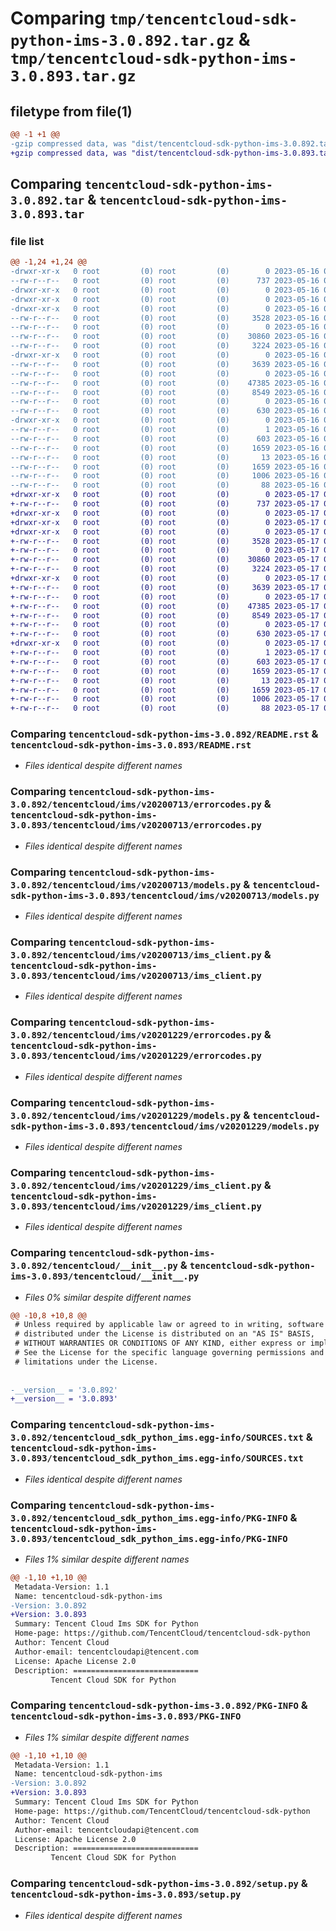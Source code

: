 # Comparing `tmp/tencentcloud-sdk-python-ims-3.0.892.tar.gz` & `tmp/tencentcloud-sdk-python-ims-3.0.893.tar.gz`

## filetype from file(1)

```diff
@@ -1 +1 @@
-gzip compressed data, was "dist/tencentcloud-sdk-python-ims-3.0.892.tar", last modified: Tue May 16 00:38:48 2023, max compression
+gzip compressed data, was "dist/tencentcloud-sdk-python-ims-3.0.893.tar", last modified: Wed May 17 03:33:26 2023, max compression
```

## Comparing `tencentcloud-sdk-python-ims-3.0.892.tar` & `tencentcloud-sdk-python-ims-3.0.893.tar`

### file list

```diff
@@ -1,24 +1,24 @@
-drwxr-xr-x   0 root         (0) root         (0)        0 2023-05-16 00:38:48.000000 tencentcloud-sdk-python-ims-3.0.892/
--rw-r--r--   0 root         (0) root         (0)      737 2023-05-16 00:38:48.000000 tencentcloud-sdk-python-ims-3.0.892/README.rst
-drwxr-xr-x   0 root         (0) root         (0)        0 2023-05-16 00:38:48.000000 tencentcloud-sdk-python-ims-3.0.892/tencentcloud/
-drwxr-xr-x   0 root         (0) root         (0)        0 2023-05-16 00:38:48.000000 tencentcloud-sdk-python-ims-3.0.892/tencentcloud/ims/
-drwxr-xr-x   0 root         (0) root         (0)        0 2023-05-16 00:38:48.000000 tencentcloud-sdk-python-ims-3.0.892/tencentcloud/ims/v20200713/
--rw-r--r--   0 root         (0) root         (0)     3528 2023-05-16 00:38:48.000000 tencentcloud-sdk-python-ims-3.0.892/tencentcloud/ims/v20200713/errorcodes.py
--rw-r--r--   0 root         (0) root         (0)        0 2023-05-16 00:38:48.000000 tencentcloud-sdk-python-ims-3.0.892/tencentcloud/ims/v20200713/__init__.py
--rw-r--r--   0 root         (0) root         (0)    30860 2023-05-16 00:38:48.000000 tencentcloud-sdk-python-ims-3.0.892/tencentcloud/ims/v20200713/models.py
--rw-r--r--   0 root         (0) root         (0)     3224 2023-05-16 00:38:48.000000 tencentcloud-sdk-python-ims-3.0.892/tencentcloud/ims/v20200713/ims_client.py
-drwxr-xr-x   0 root         (0) root         (0)        0 2023-05-16 00:38:48.000000 tencentcloud-sdk-python-ims-3.0.892/tencentcloud/ims/v20201229/
--rw-r--r--   0 root         (0) root         (0)     3639 2023-05-16 00:38:48.000000 tencentcloud-sdk-python-ims-3.0.892/tencentcloud/ims/v20201229/errorcodes.py
--rw-r--r--   0 root         (0) root         (0)        0 2023-05-16 00:38:48.000000 tencentcloud-sdk-python-ims-3.0.892/tencentcloud/ims/v20201229/__init__.py
--rw-r--r--   0 root         (0) root         (0)    47385 2023-05-16 00:38:48.000000 tencentcloud-sdk-python-ims-3.0.892/tencentcloud/ims/v20201229/models.py
--rw-r--r--   0 root         (0) root         (0)     8549 2023-05-16 00:38:48.000000 tencentcloud-sdk-python-ims-3.0.892/tencentcloud/ims/v20201229/ims_client.py
--rw-r--r--   0 root         (0) root         (0)        0 2023-05-16 00:38:48.000000 tencentcloud-sdk-python-ims-3.0.892/tencentcloud/ims/__init__.py
--rw-r--r--   0 root         (0) root         (0)      630 2023-05-16 00:38:48.000000 tencentcloud-sdk-python-ims-3.0.892/tencentcloud/__init__.py
-drwxr-xr-x   0 root         (0) root         (0)        0 2023-05-16 00:38:48.000000 tencentcloud-sdk-python-ims-3.0.892/tencentcloud_sdk_python_ims.egg-info/
--rw-r--r--   0 root         (0) root         (0)        1 2023-05-16 00:38:48.000000 tencentcloud-sdk-python-ims-3.0.892/tencentcloud_sdk_python_ims.egg-info/dependency_links.txt
--rw-r--r--   0 root         (0) root         (0)      603 2023-05-16 00:38:48.000000 tencentcloud-sdk-python-ims-3.0.892/tencentcloud_sdk_python_ims.egg-info/SOURCES.txt
--rw-r--r--   0 root         (0) root         (0)     1659 2023-05-16 00:38:48.000000 tencentcloud-sdk-python-ims-3.0.892/tencentcloud_sdk_python_ims.egg-info/PKG-INFO
--rw-r--r--   0 root         (0) root         (0)       13 2023-05-16 00:38:48.000000 tencentcloud-sdk-python-ims-3.0.892/tencentcloud_sdk_python_ims.egg-info/top_level.txt
--rw-r--r--   0 root         (0) root         (0)     1659 2023-05-16 00:38:48.000000 tencentcloud-sdk-python-ims-3.0.892/PKG-INFO
--rw-r--r--   0 root         (0) root         (0)     1006 2023-05-16 00:38:48.000000 tencentcloud-sdk-python-ims-3.0.892/setup.py
--rw-r--r--   0 root         (0) root         (0)       88 2023-05-16 00:38:48.000000 tencentcloud-sdk-python-ims-3.0.892/setup.cfg
+drwxr-xr-x   0 root         (0) root         (0)        0 2023-05-17 03:33:26.000000 tencentcloud-sdk-python-ims-3.0.893/
+-rw-r--r--   0 root         (0) root         (0)      737 2023-05-17 03:33:26.000000 tencentcloud-sdk-python-ims-3.0.893/README.rst
+drwxr-xr-x   0 root         (0) root         (0)        0 2023-05-17 03:33:26.000000 tencentcloud-sdk-python-ims-3.0.893/tencentcloud/
+drwxr-xr-x   0 root         (0) root         (0)        0 2023-05-17 03:33:26.000000 tencentcloud-sdk-python-ims-3.0.893/tencentcloud/ims/
+drwxr-xr-x   0 root         (0) root         (0)        0 2023-05-17 03:33:26.000000 tencentcloud-sdk-python-ims-3.0.893/tencentcloud/ims/v20200713/
+-rw-r--r--   0 root         (0) root         (0)     3528 2023-05-17 03:33:26.000000 tencentcloud-sdk-python-ims-3.0.893/tencentcloud/ims/v20200713/errorcodes.py
+-rw-r--r--   0 root         (0) root         (0)        0 2023-05-17 03:33:26.000000 tencentcloud-sdk-python-ims-3.0.893/tencentcloud/ims/v20200713/__init__.py
+-rw-r--r--   0 root         (0) root         (0)    30860 2023-05-17 03:33:26.000000 tencentcloud-sdk-python-ims-3.0.893/tencentcloud/ims/v20200713/models.py
+-rw-r--r--   0 root         (0) root         (0)     3224 2023-05-17 03:33:26.000000 tencentcloud-sdk-python-ims-3.0.893/tencentcloud/ims/v20200713/ims_client.py
+drwxr-xr-x   0 root         (0) root         (0)        0 2023-05-17 03:33:26.000000 tencentcloud-sdk-python-ims-3.0.893/tencentcloud/ims/v20201229/
+-rw-r--r--   0 root         (0) root         (0)     3639 2023-05-17 03:33:26.000000 tencentcloud-sdk-python-ims-3.0.893/tencentcloud/ims/v20201229/errorcodes.py
+-rw-r--r--   0 root         (0) root         (0)        0 2023-05-17 03:33:26.000000 tencentcloud-sdk-python-ims-3.0.893/tencentcloud/ims/v20201229/__init__.py
+-rw-r--r--   0 root         (0) root         (0)    47385 2023-05-17 03:33:26.000000 tencentcloud-sdk-python-ims-3.0.893/tencentcloud/ims/v20201229/models.py
+-rw-r--r--   0 root         (0) root         (0)     8549 2023-05-17 03:33:26.000000 tencentcloud-sdk-python-ims-3.0.893/tencentcloud/ims/v20201229/ims_client.py
+-rw-r--r--   0 root         (0) root         (0)        0 2023-05-17 03:33:26.000000 tencentcloud-sdk-python-ims-3.0.893/tencentcloud/ims/__init__.py
+-rw-r--r--   0 root         (0) root         (0)      630 2023-05-17 03:33:26.000000 tencentcloud-sdk-python-ims-3.0.893/tencentcloud/__init__.py
+drwxr-xr-x   0 root         (0) root         (0)        0 2023-05-17 03:33:26.000000 tencentcloud-sdk-python-ims-3.0.893/tencentcloud_sdk_python_ims.egg-info/
+-rw-r--r--   0 root         (0) root         (0)        1 2023-05-17 03:33:26.000000 tencentcloud-sdk-python-ims-3.0.893/tencentcloud_sdk_python_ims.egg-info/dependency_links.txt
+-rw-r--r--   0 root         (0) root         (0)      603 2023-05-17 03:33:26.000000 tencentcloud-sdk-python-ims-3.0.893/tencentcloud_sdk_python_ims.egg-info/SOURCES.txt
+-rw-r--r--   0 root         (0) root         (0)     1659 2023-05-17 03:33:26.000000 tencentcloud-sdk-python-ims-3.0.893/tencentcloud_sdk_python_ims.egg-info/PKG-INFO
+-rw-r--r--   0 root         (0) root         (0)       13 2023-05-17 03:33:26.000000 tencentcloud-sdk-python-ims-3.0.893/tencentcloud_sdk_python_ims.egg-info/top_level.txt
+-rw-r--r--   0 root         (0) root         (0)     1659 2023-05-17 03:33:26.000000 tencentcloud-sdk-python-ims-3.0.893/PKG-INFO
+-rw-r--r--   0 root         (0) root         (0)     1006 2023-05-17 03:33:26.000000 tencentcloud-sdk-python-ims-3.0.893/setup.py
+-rw-r--r--   0 root         (0) root         (0)       88 2023-05-17 03:33:26.000000 tencentcloud-sdk-python-ims-3.0.893/setup.cfg
```

### Comparing `tencentcloud-sdk-python-ims-3.0.892/README.rst` & `tencentcloud-sdk-python-ims-3.0.893/README.rst`

 * *Files identical despite different names*

### Comparing `tencentcloud-sdk-python-ims-3.0.892/tencentcloud/ims/v20200713/errorcodes.py` & `tencentcloud-sdk-python-ims-3.0.893/tencentcloud/ims/v20200713/errorcodes.py`

 * *Files identical despite different names*

### Comparing `tencentcloud-sdk-python-ims-3.0.892/tencentcloud/ims/v20200713/models.py` & `tencentcloud-sdk-python-ims-3.0.893/tencentcloud/ims/v20200713/models.py`

 * *Files identical despite different names*

### Comparing `tencentcloud-sdk-python-ims-3.0.892/tencentcloud/ims/v20200713/ims_client.py` & `tencentcloud-sdk-python-ims-3.0.893/tencentcloud/ims/v20200713/ims_client.py`

 * *Files identical despite different names*

### Comparing `tencentcloud-sdk-python-ims-3.0.892/tencentcloud/ims/v20201229/errorcodes.py` & `tencentcloud-sdk-python-ims-3.0.893/tencentcloud/ims/v20201229/errorcodes.py`

 * *Files identical despite different names*

### Comparing `tencentcloud-sdk-python-ims-3.0.892/tencentcloud/ims/v20201229/models.py` & `tencentcloud-sdk-python-ims-3.0.893/tencentcloud/ims/v20201229/models.py`

 * *Files identical despite different names*

### Comparing `tencentcloud-sdk-python-ims-3.0.892/tencentcloud/ims/v20201229/ims_client.py` & `tencentcloud-sdk-python-ims-3.0.893/tencentcloud/ims/v20201229/ims_client.py`

 * *Files identical despite different names*

### Comparing `tencentcloud-sdk-python-ims-3.0.892/tencentcloud/__init__.py` & `tencentcloud-sdk-python-ims-3.0.893/tencentcloud/__init__.py`

 * *Files 0% similar despite different names*

```diff
@@ -10,8 +10,8 @@
 # Unless required by applicable law or agreed to in writing, software
 # distributed under the License is distributed on an "AS IS" BASIS,
 # WITHOUT WARRANTIES OR CONDITIONS OF ANY KIND, either express or implied.
 # See the License for the specific language governing permissions and
 # limitations under the License.
 
 
-__version__ = '3.0.892'
+__version__ = '3.0.893'
```

### Comparing `tencentcloud-sdk-python-ims-3.0.892/tencentcloud_sdk_python_ims.egg-info/SOURCES.txt` & `tencentcloud-sdk-python-ims-3.0.893/tencentcloud_sdk_python_ims.egg-info/SOURCES.txt`

 * *Files identical despite different names*

### Comparing `tencentcloud-sdk-python-ims-3.0.892/tencentcloud_sdk_python_ims.egg-info/PKG-INFO` & `tencentcloud-sdk-python-ims-3.0.893/tencentcloud_sdk_python_ims.egg-info/PKG-INFO`

 * *Files 1% similar despite different names*

```diff
@@ -1,10 +1,10 @@
 Metadata-Version: 1.1
 Name: tencentcloud-sdk-python-ims
-Version: 3.0.892
+Version: 3.0.893
 Summary: Tencent Cloud Ims SDK for Python
 Home-page: https://github.com/TencentCloud/tencentcloud-sdk-python
 Author: Tencent Cloud
 Author-email: tencentcloudapi@tencent.com
 License: Apache License 2.0
 Description: ============================
         Tencent Cloud SDK for Python
```

### Comparing `tencentcloud-sdk-python-ims-3.0.892/PKG-INFO` & `tencentcloud-sdk-python-ims-3.0.893/PKG-INFO`

 * *Files 1% similar despite different names*

```diff
@@ -1,10 +1,10 @@
 Metadata-Version: 1.1
 Name: tencentcloud-sdk-python-ims
-Version: 3.0.892
+Version: 3.0.893
 Summary: Tencent Cloud Ims SDK for Python
 Home-page: https://github.com/TencentCloud/tencentcloud-sdk-python
 Author: Tencent Cloud
 Author-email: tencentcloudapi@tencent.com
 License: Apache License 2.0
 Description: ============================
         Tencent Cloud SDK for Python
```

### Comparing `tencentcloud-sdk-python-ims-3.0.892/setup.py` & `tencentcloud-sdk-python-ims-3.0.893/setup.py`

 * *Files identical despite different names*

